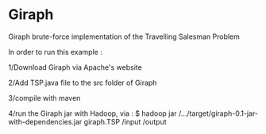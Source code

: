 Giraph
======

Giraph brute-force implementation of the Travelling Salesman Problem

In order to run this example :

1/Download Giraph via Apache's website

2/Add TSP.java file to the src folder of Giraph

3/compile with maven

4/run the Giraph jar with Hadoop, via :
$ hadoop jar /.../target/giraph-0.1-jar-with-dependencies.jar giraph.TSP /input /output